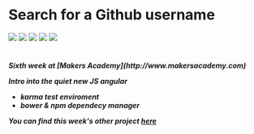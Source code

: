 Search for a Github username 
==========
<div>
<img src = https://img.shields.io/badge/%20-GitHub-orange.svg>
<img src = https://img.shields.io/badge/%20-Sinatra-FFFF00.svg>
<img src = https://img.shields.io/badge/%20-Javascript-FF3399.svg>
<img src = https://img.shields.io/badge/%20-jQuery-006699.svg>
<img src = https://img.shields.io/badge/%20-Agular%20JS-3d2e4c.svg>
</div>
<br>

<h5> Sixth week at [Makers Academy](http://www.makersacademy.com) 

Intro into the quiet new JS angular
  - karma test enviroment
  - bower & npm dependecy manager

You can find this week's other project [here](https://github.com/Tr1ckX/github_usertags_Week-6)
